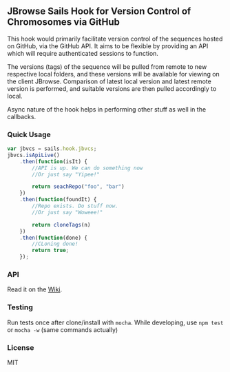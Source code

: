## JBrowse Sails Hook for Version Control of Chromosomes via GitHub

This hook would primarily facilitate version control of the sequences hosted on GitHub, via the GitHub API. It aims to be flexible by providing an API which will require authenticated sessions to function.

The versions (tags) of the sequence will be pulled from remote to new respective local folders, and these versions will be available for viewing on the client JBrowse. Comparison of latest local version and latest remote version is performed, and suitable versions are then pulled accordingly to local. 

Async nature of the hook helps in performing other stuff as well in the callbacks. 

### Quick Usage

```javascript
var jbvcs = sails.hook.jbvcs;
jbvcs.isApiLive()
	.then(function(isIt) {
		//API is up. We can do something now
		//Or just say "Yipee!"

		return seachRepo("foo", "bar")
	})
	.then(function(foundIt) {
		//Repo exists. Do stuff now.
		//Or just say "Woweee!"

		return cloneTags(n)
	})
	.then(function(done) {
		//CLoning done!
		return true;
	});

```

### API

Read it on the [Wiki](../../wiki).

### Testing
Run tests once after clone/install with ```mocha```.
While developing, use ```npm test``` or ```mocha -w``` (same commands actually)

### License
MIT